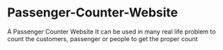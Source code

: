 # Passenger-Counter-Website
A Passenger Counter Website
It can be used in many real life problem to count the customers, passenger or people to get the proper count
